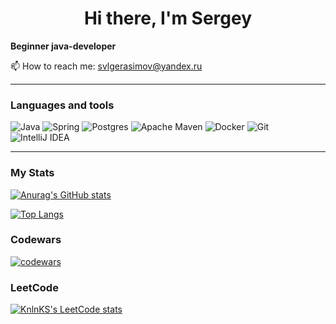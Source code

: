 <h1 align="center">Hi there, I'm Sergey </h1>
<!-- <h3 align="center">Beginner java-developer</h3> -->

**Beginner java-developer**

📫 How to reach me: svlgerasimov@yandex.ru

<!--## Hi there, I'm Sergey 

**Beginner java-developer**
-->
<!--<img src="https://img.shields.io/badge/Telegram-2CA5E0?style=for-the-badge&logo=telegram&logoColor=white">-->

<!--![](https://komarev.com/ghpvc/?username=svlgerasimov)-->

<!--👋-->

---

### Languages and tools

![Java](https://img.shields.io/badge/java-%23ED8B00.svg?style=for-the-badge&logo=java&logoColor=white)
![Spring](https://img.shields.io/badge/spring-%236DB33F.svg?style=for-the-badge&logo=spring&logoColor=white)
![Postgres](https://img.shields.io/badge/postgres-%23316192.svg?style=for-the-badge&logo=postgresql&logoColor=white)
![Apache Maven](https://img.shields.io/badge/Apache%20Maven-C71A36?style=for-the-badge&logo=Apache%20Maven&logoColor=white)
![Docker](https://img.shields.io/badge/docker-%230db7ed.svg?style=for-the-badge&logo=docker&logoColor=white)
![Git](https://img.shields.io/badge/git-%23F05033.svg?style=for-the-badge&logo=git&logoColor=white)
![IntelliJ IDEA](https://img.shields.io/badge/IntelliJIDEA-000000.svg?style=for-the-badge&logo=intellij-idea&logoColor=white)

---

### My Stats

[![Anurag's GitHub stats](https://github-readme-stats.vercel.app/api?username=svlgerasimov)](https://github.com/svlgerasimov)

<!-- [![GitHub Streak](https://streak-stats.demolab.com/?user=svlgerasimov)](https://git.io/streak-stats) -->

[![Top Langs](https://github-readme-stats.vercel.app/api/top-langs/?username=svlgerasimov&layout=compact&theme=vision-friendly-light)](https://github.com/anuraghazra/github-readme-stats)

### Codewars

[![codewars](https://www.codewars.com/users/svlg/badges/large)](https://www.codewars.com/users/svlg) 

### LeetCode

[![KnlnKS's LeetCode stats](https://leetcode-stats-six.vercel.app/api?username=nisht84&theme=dark)](https://leetcode.com/nisht84)

<!--
**svlgerasimov/svlgerasimov** is a ✨ _special_ ✨ repository because its `README.md` (this file) appears on your GitHub profile.

Here are some ideas to get you started:

- 🔭 I’m currently working on ...
- 🌱 I’m currently learning ...
- 👯 I’m looking to collaborate on ...
- 🤔 I’m looking for help with ...
- 💬 Ask me about ...
- 📫 How to reach me: ...
- 😄 Pronouns: ...
- ⚡ Fun fact: ...
-->
